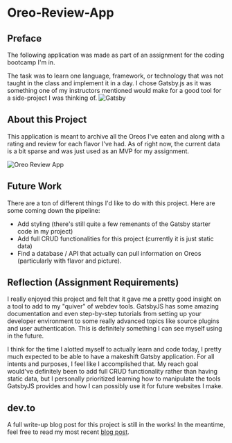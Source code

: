 # Oreo-Review-App

## Preface
The following application was made as part of an assignment for the coding bootcamp I'm in. 

The task was to learn one language, framework, or technology that was not taught in the class and implement it in a day. I chose Gatsby.js as it was something one of my instructors mentioned would make for a good tool for a side-project I was thinking of.
![Gatsby](/oreo-review-app/public/icons/gatsby.png)

## About this Project
This application is meant to archive all the Oreos I've eaten and along with a rating and review for each flavor I've had. As of right now, the current data is a bit sparse and was just used as an MVP for my assignment.

![Oreo Review App](/oreo-review-app/public/icons/Oreo-Review-App.png)

## Future Work
There are a ton of different things I'd like to do with this project. Here are some coming down the pipeline:
- Add styling (there's still quite a few remenants of the Gatsby starter code in my project)
- Add full CRUD functionalities for this project (currently it is just static data)
- Find a database / API that actually can pull information on Oreos (particularly with flavor and picture).

## Reflection (Assignment Requirements)
I really enjoyed this project and felt that it gave me a pretty good insight on a tool to add to my "quiver" of webdev tools. GatsbyJS has some amazing documentation and even step-by-step tutorials from setting up your developer environment to some really advanced topics like source plugins and user authentication. This is definitely something I can see myself using in the future.

I think for the time I alotted myself to actually learn and code today, I pretty much expected to be able to have a makeshift Gatsby application. For all intents and purposes, I feel like I accomplished that. My reach goal would've definitely been to add full CRUD functionality rather than having static data, but I personally prioritized learning how to manipulate the tools GatsbyJS provides and how I can possibly use it for future websites I make.

## dev.to 
A full write-up blog post for this project is still in the works! In the meantime, feel free to read my most recent [blog post](https://dev.to/tonyxgao/a-college-graduates-3-month-reflection-into-the-full-time-workforce-1l29).

